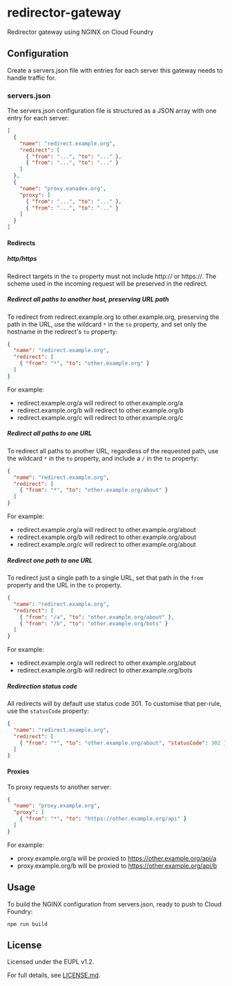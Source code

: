 # redirector-gateway
Redirector gateway using NGINX on Cloud Foundry

## Configuration

Create a servers.json file with entries for each server this gateway needs to
handle traffic for.

### servers.json
The servers.json configuration file is structured as a JSON array with one
entry for each server:
```json
[
  {
    "name": "redirect.example.org",
    "redirect": [
      { "from": "...", "to": "..." },
      { "from": "...", "to": "..." }
    ]
  },
  {
    "name": "proxy.eanadev.org",
    "proxy": [
      { "from": "...", "to": "..." },
      { "from": "...", "to": "..." }
    ]
  }
]
```

#### Redirects

##### http/https

Redirect targets in the `to` property must not include http:// or https://.
The scheme used in the incoming request will be preserved in the redirect.

##### Redirect all paths to another host, preserving URL path

To redirect from redirect.example.org to other.example.org, preserving the path
in the URL, use the wildcard `*` in the `to` property, and set only the
hostname in the redirect's `to` property:
```json
{
  "name": "redirect.example.org",
  "redirect": [
    { "from": "*", "to": "other.example.org" }
  ]
}
```
For example:
* redirect.example.org/a will redirect to other.example.org/a
* redirect.example.org/b will redirect to other.example.org/b
* redirect.example.org/c will redirect to other.example.org/c

##### Redirect all paths to one URL

To redirect all paths to another URL, regardless of the requested path, use the
wildcard `*` in the `to` property, and include a `/` in the `to` property:
```json
{
  "name": "redirect.example.org",
  "redirect": [
    { "from": "*", "to": "other.example.org/about" }
  ]
}
```
For example:
* redirect.example.org/a will redirect to other.example.org/about
* redirect.example.org/b will redirect to other.example.org/about
* redirect.example.org/c will redirect to other.example.org/about

##### Redirect one path to one URL

To redirect just a single path to a single URL, set that path in the `from`
property and the URL in the `to` property.
```json
{
  "name": "redirect.example.org",
  "redirect": [
    { "from": "/a", "to": "other.example.org/about" },
    { "from": "/b", "to": "other.example.org/bots" }
  ]
}
```
For example:
* redirect.example.org/a will redirect to other.example.org/about
* redirect.example.org/b will redirect to other.example.org/bots

##### Redirection status code

All redirects will by default use status code 301. To customise that per-rule,
use the `statusCode` property:
```json
{
  "name": "redirect.example.org",
  "redirect": [
    { "from": "*", "to": "other.example.org/about", "statusCode": 302 }
  ]
}
```

#### Proxies

To proxy requests to another server:
```json
{
  "name": "proxy.example.org",
  "proxy": [
    { "from": "*", "to": "https://other.example.org/api" }
  ]
}
```
For example:
* proxy.example.org/a will be proxied to https://other.example.org/api/a
* proxy.example.org/b will be proxied to https://other.example.org/api/b

## Usage

To build the NGINX configuration from servers.json, ready to push to Cloud
Foundry:
```
npm run build
```

## License

Licensed under the EUPL v1.2.

For full details, see [LICENSE.md](LICENSE.md).
